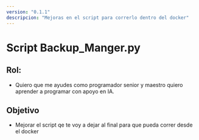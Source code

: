 ```yaml
---
version: "0.1.1"
descripcion: "Mejoras en el script para correrlo dentro del docker"
---
```

# Script Backup_Manger.py

## Rol: 

 - Quiero que me ayudes como programador senior y maestro quiero aprender a programar con apoyo en IA.

## Objetivo

 - Mejorar el script qe te voy a dejar al final para que pueda correr desde el docker